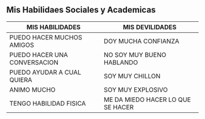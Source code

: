 ## Mis Habilidaes Sociales y Academicas 

| MIS HABILIDADES | MIS DEVILIDADES | 
| --- | ------------- |
| PUEDO HACER MUCHOS AMIGOS | DOY MUCHA CONFIANZA |
| PUEDO HACER UNA CONVERSACION | NO SOY MUY BUENO HABLANDO | 
| PUEDO AYUDAR A CUAL QUIERA | SOY MUY CHILLON | 
| ANIMO MUCHO | SOY MUY EXPLOSIVO |
| TENGO HABILIDAD FISICA | ME DA MIEDO HACER LO QUE SE HACER |

